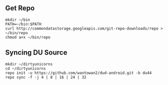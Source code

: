 Get Repo
---------------------------------------

    mkdir ~/bin
    PATH=~/bin:$PATH
    curl http://commondatastorage.googleapis.com/git-repo-downloads/repo > ~/bin/repo
    chmod a+x ~/bin/repo

Syncing DU Source
---------------------------------------

    mkdir ~/dirtyunicorns
    cd ~/dirtyunicorns
    repo init -u https://github.com/wantowan2/dud-android.git -b du44
    repo sync -f -j 4 | 8 | 16 | 24 | 32

